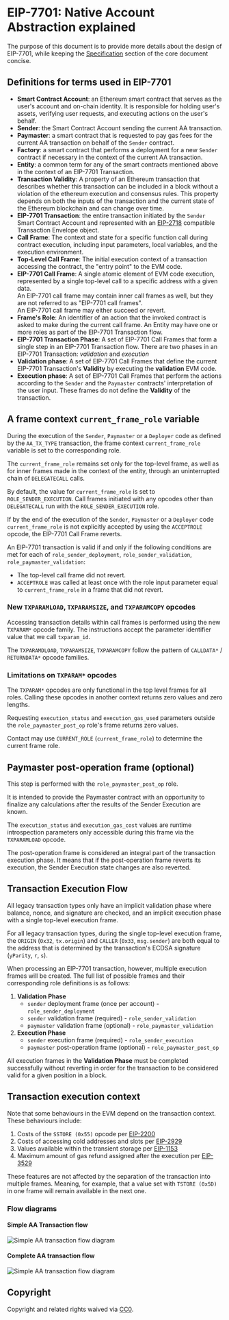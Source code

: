 # EIP-7701: Native Account Abstraction explained

The purpose of this document is to provide more details about the design of EIP-7701,
while keeping the [Specification](../../EIPS/eip-7701.md#specification) section of the core document concise.

## Definitions for terms used in EIP-7701

* **Smart Contract Account**: an Ethereum smart contract that serves as the user's account and on-chain identity.
  It is responsible for holding user's assets, verifying user requests, and executing actions on the user's behalf.
* **Sender**: the Smart Contract Account sending the current AA transaction.
* **Paymaster**: a smart contract that is requested to pay gas fees for the current AA transaction on behalf of the
  `Sender` contract.
* **Factory**: a smart contract that performs a deployment for a new `Sender` contract if necessary in the context of
  the current AA transaction.
* **Entity**: a common term for any of the smart contracts mentioned above in the context of an EIP-7701 Transaction.
* **Transaction Validity**:
  A property of an Ethereum transaction that describes whether this transaction can be included in a block without a
  violation of the ethereum execution and consensus rules.
  This property depends on both the inputs of the transaction and the current state of the Ethereum blockchain and can
  change over time.
* **EIP-7701 Transaction**: the entire transaction initiated by the `Sender` Smart Contract Account and represented with
  an [EIP-2718](./eip-2718) compatible Transaction Envelope object.
* **Call Frame**: The context and state for a specific function call during contract execution, including input
  parameters, local variables, and the execution environment.
* **Top-Level Call Frame**: The initial execution context of a transaction accessing the contract, the "entry point" to
  the EVM code.
* **EIP-7701 Call Frame**:
  A single atomic element of EVM code execution,
  represented by a single top-level call to a specific address with a given data.\
  An EIP-7701 call frame may contain inner call frames as well, but they are not referred to as "EIP-7701 call frames".\
  An EIP-7701 call frame may either succeed or revert.
* **Frame's Role**:
  An identifier of an action that the invoked contract is asked to make during the current call frame.
  An Entity may have one or more roles as part of the EIP-7701 Transaction flow.
* **EIP-7701 Transaction Phase**:
  A set of EIP-7701 Call Frames that form a single step in an EIP-7701 Transaction flow.
  There are two phases in an EIP-7701 Transaction: *validation* and *execution*
* **Validation phase**:
  A set of EIP-7701 Call Frames that define the current EIP-7701 Transaction's **Validity** by executing the
  **validation** EVM code.
* **Execution phase**:
  A set of EIP-7701 Call Frames that perform the actions according to the `Sender` and the `Paymaster` contracts'
  interpretation of the user input.
  These frames do not define the **Validity** of the transaction.

## A frame context `current_frame_role` variable

During the execution of the `Sender`, `Paymaster` or a `Deployer` code as defined by the `AA_TX_TYPE` transaction,
the frame context `current_frame_role` variable is set to the corresponding role.

The `current_frame_role` remains set only for the top-level frame, as well as for inner frames made in the context of the entity, through an uninterrupted chain of `DELEGATECALL` calls.

By default, the value for `current_frame_role` is set to `ROLE_SENDER_EXECUTION`.
Call frames initiated with any opcodes other than `DELEGATECALL` run with the `ROLE_SENDER_EXECUTION` role.

If by the end of the execution of the `Sender`, `Paymaster` or a `Deployer` code
`current_frame_role` is not explicitly accepted by using the `ACCEPTROLE` opcode,
the EIP-7701 Call Frame reverts.

An EIP-7701 transaction is valid if and only if the following conditions are met for each of
`role_sender_deployment`, `role_sender_validation`, `role_paymaster_validation`:

* The top-level call frame did not revert.
* `ACCEPTROLE` was called at least once with the role input parameter equal to `current_frame_role` in a frame that did not revert.

### New `TXPARAMLOAD`, `TXPARAMSIZE`, and `TXPARAMCOPY` opcodes

Accessing transaction details within call frames is performed using the new `TXPARAM*` opcode family.
The instructions accept the parameter identifier value that we call `txparam_id`.

The `TXPARAMDLOAD`, `TXPARAMSIZE`, `TXPARAMCOPY` follow the pattern of `CALLDATA*` / `RETURNDATA*` opcode
families.

### Limitations on `TXPARAM*` opcodes

The `TXPARAM*` opcodes are only functional in the top level frames for all roles.
Calling these opcodes in another context returns zero values and zero lengths.

Requesting `execution_status` and `execution_gas_used` parameters outside the `role_paymaster_post_op` role's frame returns zero values.

Contact may use `CURRENT_ROLE` (`current_frame_role`) to determine the current frame role.

## Paymaster post-operation frame (optional)

This step is performed with the `role_paymaster_post_op` role.

It is intended to provide the Paymaster contract with an opportunity to finalize any calculations after the
results of the Sender Execution are known.

The `execution_status` and `execution_gas_cost` values are runtime introspection parameters only accessible during this frame via the `TXPARAMLOAD` opcode.

The post-operation frame is considered an integral part of the transaction execution phase.
It means that if the post-operation frame reverts its execution, the Sender Execution state changes are also reverted.

## Transaction Execution Flow

All legacy transaction types only have an implicit validation phase where balance, nonce, and signature are checked,
and an implicit execution phase with a single top-level execution frame.

For all legacy transaction types, during the single top-level execution frame,
the `ORIGIN` (`0x32`, `tx.origin`) and `CALLER` (`0x33`, `msg.sender`)
are both equal to the address that is determined by the transaction's ECDSA signature (`yParity`, `r`, `s`).

When processing an EIP-7701 transaction, however, multiple execution frames will be created.
The full list of possible frames and their corresponding role definitions is as follows:

1. **Validation Phase**
    * `sender` deployment frame (once per account) - `role_sender_deployment`
    * `sender` validation frame (required) - `role_sender_validation`
    * `paymaster` validation frame (optional) - `role_paymaster_validation`
2. **Execution Phase**
    * `sender` execution frame (required) - `role_sender_execution`
    * `paymaster` post-operation frame (optional) - `role_paymaster_post_op`

All execution frames in the **Validation Phase** must be completed successfully without reverting
in order for the transaction to be considered valid for a given position in a block.

## Transaction execution context

Note that some behaviours in the EVM depend on the transaction context. These behaviours include:

1. Costs of the `SSTORE (0x55)` opcode per [EIP-2200](./eip-2200)
2. Costs of accessing cold addresses and slots per [EIP-2929](./eip-2929)
3. Values available within the transient storage per [EIP-1153](./eip-1153)
4. Maximum amount of gas refund assigned after the execution per [EIP-3529](./eip-3529)

These features are not affected by the separation of the transaction into multiple frames.
Meaning, for example, that a value set with `TSTORE (0x5D)` in one frame will remain available in the next one.

### Flow diagrams

#### Simple AA Transaction flow

![Simple AA transaction flow diagram](./simple_flow.svg)

#### Complete AA transaction flow

![Simple AA transaction flow diagram](./complete_flow.svg)

## Copyright

Copyright and related rights waived via [CC0](../LICENSE.md).

